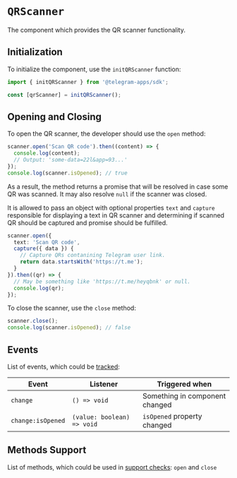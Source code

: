 # `QRScanner`

The component which provides the QR scanner functionality.

## Initialization

To initialize the component, use the `initQRScanner` function:

```typescript
import { initQRScanner } from '@telegram-apps/sdk';

const [qrScanner] = initQRScanner();  
```

## Opening and Closing

To open the QR scanner, the developer should use the `open` method:

```typescript
scanner.open('Scan QR code').then((content) => {
  console.log(content);
  // Output: 'some-data=22l&app=93...'
});
console.log(scanner.isOpened); // true
```

As a result, the method returns a promise that will be resolved in case some QR
was scanned. It may also resolve `null` if the scanner was closed.

It is allowed to pass an object with optional properties `text` and `capture` responsible
for displaying a text in QR scanner and determining if scanned QR should be captured and promise
should be fulfilled.

```ts
scanner.open({ 
  text: 'Scan QR code',
  capture({ data }) {
    // Capture QRs contanining Telegram user link.
    return data.startsWith('https://t.me');
  }
}).then((qr) => {
  // May be something like 'https://t.me/heyqbnk' or null.
  console.log(qr);
});
```

To close the scanner, use the `close` method:

```typescript
scanner.close();
console.log(scanner.isOpened); // false
```

## Events

List of events, which could be [tracked](../components#events):

| Event             | Listener                   | Triggered when                 |
| ----------------- | -------------------------- | ------------------------------ |
| `change`          | `() => void`               | Something in component changed |
| `change:isOpened` | `(value: boolean) => void` | `isOpened` property changed    |

## Methods Support

List of methods, which could be used in [support checks](../components#methods-support): `open`
and `close`
